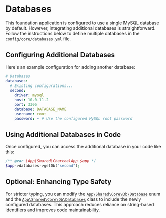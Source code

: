 # Databases

This foundation application is configured to use a single MySQL database by default.
However, integrating additional databases is straightforward.
Follow the instructions below to define multiple databases in the `config/core/databases.yml` file.

## Configuring Additional Databases

Here's an example configuration for adding another database:

```yaml
# Databases
databases:
  # Existing configurations...
  second:
    driver: mysql
    host: 10.0.11.2
    port: 3306
    database: DATABASE_NAME
    username: root
    password: ~ # Use the configured MySQL root password
```

## Using Additional Databases in Code

Once configured, you can access the additional database in your code like this:

```php
/** @var \App\Shared\CharcoalApp $app */
$app->databases->getDb("second");
```

## Optional: Enhancing Type Safety

For stricter typing, you can modify the [`App\Shared\Core\Db\Database`](../../../src/shared/Core/Db/Database.php) enum
and
the [`App\Shared\Core\Db\Databases`](../../../src/shared/Core/Db/Databases.php) class to include the newly configured
databases.
This approach reduces reliance on string-based identifiers and improves code maintainability.
